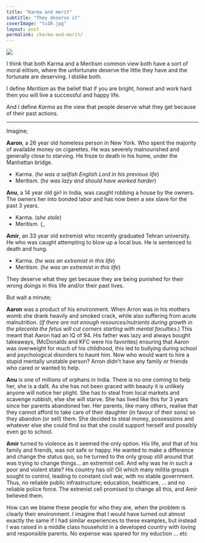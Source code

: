 ```yaml
---
title: "Karma and merit"
subtitle: "They deserve it"
coverImage: "tu10.jpg"
layout: post
permalink: /karma-and-merit/
---
```


![]({{site.baseurl}}/images/{{page.coverImage}})

I think that both Karma and a Meritism common view both have a sort of moral elitism, where the unfortunate deserve the little they have and the fortunate are deserving.
I dislike both.

I define _Meritism_ as the belief that if you are bright, honest and work hard then you will live a successful and happy life.

And I define _Karma_ as the view that people deserve what they get because of their past actions.

***

Imagine;

__Aaron__, a 26 year old homeless person in New York. Who spent the majority of available money on cigarettes. He was severely malnourished and generally close to starving. He froze to death in his home, under the Manhattan bridge.

- Karma. (_he was a selfish English Lord in his previous life_)
- Meritism. (_he was lazy and should have worked harder_)

__Anu__, a 14 year old girl in India, was caught robbing a house by the owners. The owners her into bonded labor and has now been a sex slave for the past 3 years.

- Karma. (_she stole_)
- Meritism. (_

__Amir__, an 33 year old extremist who recently graduated Tehran university. He who was caught attempting to blow up a local bus. He is sentenced to death and hung.

- Karma. (_he was an extremist in this life_)
- Meritism. (_he was an extremist in this life_)

They deserve what they get because they are being punished for their wrong doings in this life and/or their past lives.

But wait a minute;

__Aaron__ was a product of his environment. When Arron was in his mothers womb she drank heavily and smoked crack, while also suffering from acute malnutrition. (_If there are not enough resources/nutrients during growth in the placenta the fetus will cut corners starting with mental faculties._) This meant that Aaron had an IQ of 94. His father was lazy and always bought takeaways, (McDonalds and KFC were his favorites) ensuring that Aaron was overweight for much of his childhood, this led to bullying during school and psychological disorders to haunt him. Now who would want to hire a stupid mentally unstable person? Arron didn't have any family or friends who cared or wanted to help.

__Anu__ is one of millions of orphans in India. There is no one coming to help her, she is a dalit. As she has not been graced with beauty it is unlikely anyone will notice her plight. She has to steal from local markets and scavenge rubbish, else she will starve. She has lived like this for 3 years since her parents abandoned her. Her parents, like many others, realise that they cannot afford to take care of their daughter (in favour of their sons) so they abandon (or sell) them. She decided to steal money, possessions and whatever else she could find so that she could support herself and possibly even go to school.

__Amir__ turned to violence as it seemed the only option. His life, and that of his family and friends, was not safe or happy. He wanted to make a difference and change the status quo, so he turned to the only group still around that was trying to change things... an extremist cell. And why was he in such a poor and violent state? His country has oil! Oil which many militia groups sought to control, leading to constant civil war, with no stable government. Thus, no reliable public infrastructure; education, healthcare, ... and no reliable police force. The extrenist cell promised to change all this, and Amir believed them.

How can we blame these people for who they are, when the problem is clearly their environment. I imagine that I would have turned out almost exactly the same if I had similar experiences to these examples, but instead I was raised in a middle class household in a developed country with loving and responsible parents. No expense was spared for my eduction ... etc

